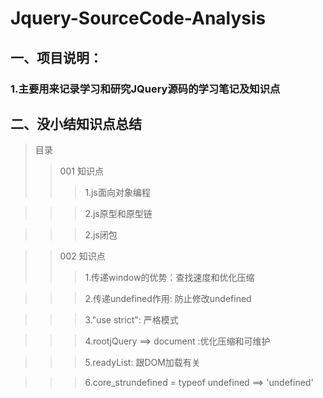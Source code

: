 # Jquery-SourceCode-Analysis
## 一、项目说明：
### 1.主要用来记录学习和研究JQuery源码的学习笔记及知识点


## 二、没小结知识点总结
> 目录
>> 001 知识点
>>> 1.js面向对象编程

>>> 2.js原型和原型链

>>> 2.js闭包

>> 002 知识点
>>> 1.传递window的优势：查找速度和优化压缩

>>> 2.传递undefined作用: 防止修改undefined

>>> 3."use strict": 严格模式

>>> 4.rootjQuery ==> document :优化压缩和可维护

>>> 5.readyList: 跟DOM加载有关

>>> 6.core_strundefined = typeof undefined ==> 'undefined'
